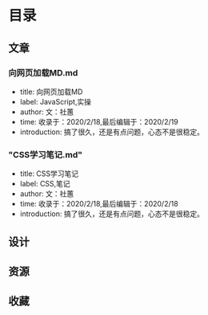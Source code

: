 # 目录

## 文章

### 向网页加载MD.md

- title: 向网页加载MD
- label: JavaScript,实操
- author: 文：社蕙
- time: 收录于：2020/2/18,最后编辑于：2020/2/19
- introduction: 搞了很久，还是有点问题，心态不是很稳定。

### "CSS学习笔记.md"

- title: CSS学习笔记
- label: CSS,笔记
- author: 文：社蕙
- time: 收录于：2020/2/18,最后编辑于：2020/2/18
- introduction: 搞了很久，还是有点问题，心态不是很稳定。

## 设计

## 资源

## 收藏
